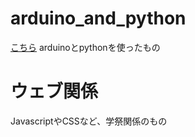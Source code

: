 


# arduino_and_python
[こちら](https://github.com/Amuro329/Portfolio/tree/190bf249208eb65cf401576746050392313a9459/arduino_and_python
)
arduinoとpythonを使ったもの


# ウェブ関係
JavascriptやCSSなど、学祭関係のもの
